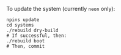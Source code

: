 To update the system (currently `neon` only):

```
npins update
cd systems
./rebuild dry-build
# If successful, then:
./rebuild boot
# Then, commit
```
